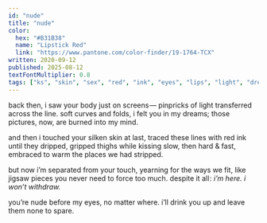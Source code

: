 ```yaml
---
id: "nude"
title: "nude"
color:
  hex: "#B31B38"
  name: "Lipstick Red"
  link: "https://www.pantone.com/color-finder/19-1764-TCX"
written: 2020-09-12
published: 2025-08-12
textFontMultiplier: 0.8
tags: ["ks", "skin", "sex", "red", "ink", "eyes", "lips", "light", "dreams", "distance", "technology", "photos", "💙"]
---
```


back then, i saw your body just on screens —
pinpricks of light transferred across the line.
soft curves and folds, i felt you in my dreams;
those pictures, now, are burned into my mind.

and then i touched your silken skin at last,
traced these lines with red ink until they dripped,
gripped thighs while kissing slow, then hard & fast,
embraced to warm the places we had stripped.

but now i’m separated from your touch,
yearning for the ways we fit, like jigsaw
pieces you never need to force too much.
despite it all : _i’m here. i won’t withdraw._

you’re nude before my eyes, no matter where.
i’ll drink you up and leave them none to spare.